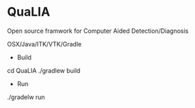 QuaLIA
======

Open source framwork for Computer Aided Detection/Diagnosis

OSX/Java/ITK/VTK/Gradle


* Build

cd QuaLIA
./gradlew build


* Run

./gradelw run
